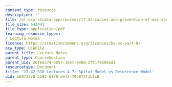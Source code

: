```yaml
---
content_type: resource
description: ''
file: /ol-ocw-studio-app/courses/17-42-causes-and-prevention-of-war-spring-2018/b69735c8bb826870def270e074fabfc8_MIT17_42S18_lec4-7_SpiralModel.pdf
file_size: 542441
file_type: application/pdf
learning_resource_types:
- Lecture Notes
license: https://creativecommons.org/licenses/by-nc-sa/4.0/
ocw_type: OCWFile
parent_title: Lecture Notes
parent_type: CourseSection
parent_uid: 26fed574-b057-3057-e80d-2ff17969e6d1
resourcetype: Document
title: '17.42_S18 Lectures 4-7: Spiral Model vs Deterrence Model'
uid: b69735c8-bb82-6870-def2-70e074fabfc8
---
```

